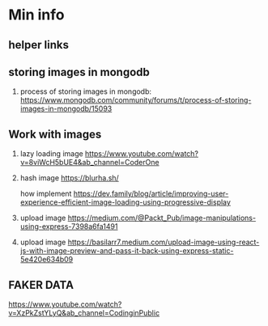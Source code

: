 # Min info

## helper links

## storing images in mongodb

1. process of storing images in mongodb:
<https://www.mongodb.com/community/forums/t/process-of-storing-images-in-mongodb/15093>

## Work with images

1. lazy loading image
<https://www.youtube.com/watch?v=8viWcH5bUE4&ab_channel=CoderOne>

2. hash image
    <https://blurha.sh/>

    how implement
    <https://dev.family/blog/article/improving-user-experience-efficient-image-loading-using-progressive-display>

3. upload image
<https://medium.com/@Packt_Pub/image-manipulations-using-express-7398a6fa1491>

4. upload image
<https://basilarr7.medium.com/upload-image-using-react-js-with-image-preview-and-pass-it-back-using-express-static-5e420e634b09>

## FAKER DATA

<https://www.youtube.com/watch?v=XzPkZstYLyQ&ab_channel=CodinginPublic>
